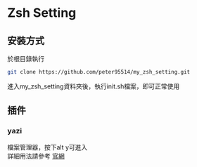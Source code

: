 # Zsh Setting
## 安裝方式

於根目錄執行
``` sh
git clone https://github.com/peter95514/my_zsh_setting.git
```
進入my_zsh_setting資料夾後，執行init.sh檔案，即可正常使用

## 插件

### yazi

檔案管理器，按下alt y可進入
<br>詳細用法請參考
[官網](https://yazi-rs.github.io/)
